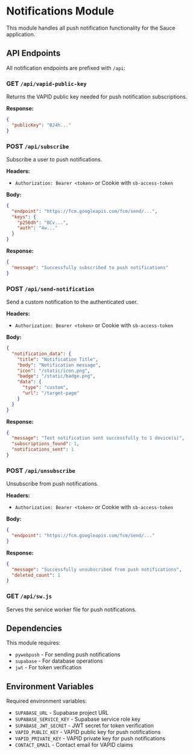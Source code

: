 # Notifications Module

This module handles all push notification functionality for the Sauce application.

## API Endpoints

All notification endpoints are prefixed with `/api`:

### GET `/api/vapid-public-key`
Returns the VAPID public key needed for push notification subscriptions.

**Response:**
```json
{
  "publicKey": "BJ4h..."
}
```

### POST `/api/subscribe`
Subscribe a user to push notifications.

**Headers:**
- `Authorization: Bearer <token>` or Cookie with `sb-access-token`

**Body:**
```json
{
  "endpoint": "https://fcm.googleapis.com/fcm/send/...",
  "keys": {
    "p256dh": "BCv...",
    "auth": "4w..."
  }
}
```

**Response:**
```json
{
  "message": "Successfully subscribed to push notifications"
}
```

### POST `/api/send-notification`
Send a custom notification to the authenticated user.

**Headers:**
- `Authorization: Bearer <token>` or Cookie with `sb-access-token`

**Body:**
```json
{
  "notification_data": {
    "title": "Notification Title",
    "body": "Notification message",
    "icon": "/static/icon.png",
    "badge": "/static/badge.png",
    "data": {
      "type": "custom",
      "url": "/target-page"
    }
  }
}
```

**Response:**
```json
{
  "message": "Test notification sent successfully to 1 device(s)",
  "subscriptions_found": 1,
  "notifications_sent": 1
}
```

### POST `/api/unsubscribe`
Unsubscribe from push notifications.

**Headers:**
- `Authorization: Bearer <token>` or Cookie with `sb-access-token`

**Body:**
```json
{
  "endpoint": "https://fcm.googleapis.com/fcm/send/..."
}
```

**Response:**
```json
{
  "message": "Successfully unsubscribed from push notifications",
  "deleted_count": 1
}
```

### GET `/api/sw.js`
Serves the service worker file for push notifications.

## Dependencies

This module requires:
- `pywebpush` - For sending push notifications
- `supabase` - For database operations
- `jwt` - For token verification

## Environment Variables

Required environment variables:
- `SUPABASE_URL` - Supabase project URL
- `SUPABASE_SERVICE_KEY` - Supabase service role key
- `SUPABASE_JWT_SECRET` - JWT secret for token verification
- `VAPID_PUBLIC_KEY` - VAPID public key for push notifications
- `VAPID_PRIVATE_KEY` - VAPID private key for push notifications
- `CONTACT_EMAIL` - Contact email for VAPID claims
